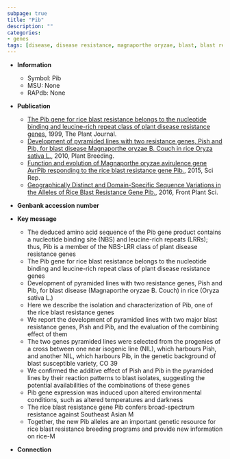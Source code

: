 ```yaml
---
subpage: true
title: "Pib"
description: ""
categories:
- genes
tags: [disease, disease resistance, magnaporthe oryzae, blast, blast resistance, blast disease, temperature, resistance, breeding]
---
```


* **Information**  
    + Symbol: Pib  
    + MSU: None  
    + RAPdb: None  

* **Publication**  
    + [The Pib gene for rice blast resistance belongs to the nucleotide binding and leucine-rich repeat class of plant disease resistance genes](http://www.ncbi.nlm.nih.gov/pubmed?term=The+Pib+gene+for+rice+blast+resistance+belongs+to+the+nucleotide+binding+and+leucine-rich+repeat+class+of+plant+disease+resistance+genes%5BTitle%5D), 1999, The Plant Journal.
    + [Development of pyramided lines with two resistance genes, Pish and Pib, for blast disease Magnaporthe oryzae B. Couch in rice Oryza sativa L.](http://www.ncbi.nlm.nih.gov/pubmed?term=Development+of+pyramided+lines+with+two+resistance+genes,+Pish+and+Pib,+for+blast+disease+Magnaporthe+oryzae+B.+Couch+in+rice+Oryza+sativa+L.%5BTitle%5D), 2010, Plant Breeding.
    + [Function and evolution of Magnaporthe oryzae avirulence gene AvrPib responding to the rice blast resistance gene Pib.](http://www.ncbi.nlm.nih.gov/pubmed?term=Function+and+evolution+of+Magnaporthe+oryzae+avirulence+gene+AvrPib+responding+to+the+rice+blast+resistance+gene+Pib.%5BTitle%5D), 2015, Sci Rep.
    + [Geographically Distinct and Domain-Specific Sequence Variations in the Alleles of Rice Blast Resistance Gene Pib.](http://www.ncbi.nlm.nih.gov/pubmed?term=Geographically+Distinct+and+Domain-Specific+Sequence+Variations+in+the+Alleles+of+Rice+Blast+Resistance+Gene+Pib.%5BTitle%5D), 2016, Front Plant Sci.

* **Genbank accession number**  

* **Key message**  
    + The deduced amino acid sequence of the Pib gene product contains a nucleotide binding site (NBS) and leucine-rich repeats (LRRs); thus, Pib is a member of the NBS-LRR class of plant disease resistance genes
    + The Pib gene for rice blast resistance belongs to the nucleotide binding and leucine-rich repeat class of plant disease resistance genes
    + Development of pyramided lines with two resistance genes, Pish and Pib, for blast disease (Magnaporthe oryzae B. Couch) in rice (Oryza sativa L.)
    + Here we describe the isolation and characterization of Pib, one of the rice blast resistance genes
    + We report the development of pyramided lines with two major blast resistance genes, Pish and Pib, and the evaluation of the combining effect of them
    + The two genes pyramided lines were selected from the progenies of a cross between one near isogenic line (NIL), which harbours Pish, and another NIL, which harbours Pib, in the genetic background of blast susceptible variety, CO 39
    + We confirmed the additive effect of Pish and Pib in the pyramided lines by their reaction patterns to blast isolates, suggesting the potential availabilities of the combinations of these genes
    + Pib gene expression was induced upon altered environmental conditions, such as altered temperatures and darkness
    + The rice blast resistance gene Pib confers broad-spectrum resistance against Southeast Asian M
    + Together, the new Pib alleles are an important genetic resource for rice blast resistance breeding programs and provide new information on rice-M

* **Connection**  



